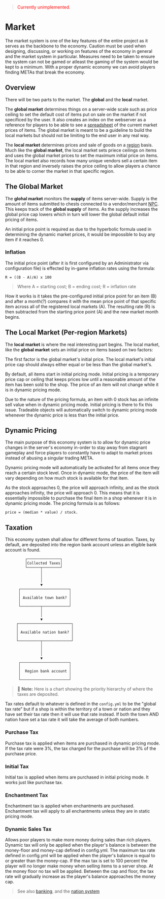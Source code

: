 > <span style="color:red">Currently unimplemented.</span>
# Market

The market system is one of the key features of the entire project as it serves as the backbone to the economy. Caution must be used when designing, discussing, or working on features of the economy in general and the market system in particular. Measures need to be taken to ensure the system can not be gamed or atleast the gaming of the system would be kept to a minimum. With a proper dynamic economy we can avoid players finding METAs that break the economy.
## Overview
There will be two parts to the market. The **global** and the **local** market. 

The **global market** determines things on a server-wide scale such as price ceiling to set the default cost of items put on sale on the market if not specificed by the user. It also creates an index on the webserver as a reference for players to be able to see a [spreadsheet](economy/spreadsheet.md) of the current market prices of items. The global market is meant to be a guideline to build the local markets but should not be limiting to the end user in any real way.

The **local market** determines prices and sale of goods on a [region](../../map/regions.md) basis. Much like the **global market**, the local market sets priece ceilings on items and uses the global market prices to set the maximum initial price on items. The local market also records how many unique vendors sell a certain item in that region and inversely raises the price ceiling to allow players a chance to be able to corner the market in that specific region.

## The Global Market
The **glohal market** monitors the **supply** of items server-wide. Supply is the amount of items submitted to chests connected to a vendor/merchant [NPC](npcs/types/merchants.md). This keeps track of the **global supply** of items. As the supply increases the global price cap lowers which in turn will lower the global default initial pricing of items. 

An initial price point is required as due to the hyperbolic formula used in determining the dynamic market prices, it would be impossible to buy any item if it reaches 0.    

### Inflation
The initial price point (after it is first configured by an Administrator via configuration file) is effected by in-game inflation rates using the formula:

``R = ((B - A)/A) x 100``
> Where A = starting cost; B = ending cost; R = inflation rate
   
How it works is it takes the pre-configured initial price point for an item (B) and after a month(?) compares it with the mean price point of that specific item across all of the registered local markets (A). The resulting rate (R) is then subtracted from the starting price point (A) and the new market month begins.

## The Local Market (Per-region Markets)

The **local market** is where the real interesting part begins. The local market, like the **global market** sets an initial price on items based on two factors:   

The first factor is the global market's initial price. The local market's initial price cap should always either equal or be less than the global market's. 

By default, all items start in initial pricing mode. Initial pricing is a temporary price cap or ceiling that keeps prices low until a reasonable amount of the item has been sold to the shop. The price of an item will not change while it is in dynamic pricing mode.    

Due to the nature of the pricing formula, an item with 0 stock has an infinite sell value when in dynamic pricing mode. Initial pricing is there to fix this issue. Tradeable objects will automatically switch to dynamic pricing mode whenever the dynamic price is less than the initial price. 

## Dynamic Pricing
The main purpose of this economy system is to allow for dynamic price changes in the server's economy in-order to stay away from stagnant gameplay and force players to constantly have to adapt to market prices instead of abusing a singular trading META.

Dynamic pricing mode will automatically be activated for all items once they reach a certain stock level. Once in dynamic mode, the price of the item will vary depending on how much stock is available for that item.    

As the stock approaches 0, the price will approach infinity, and as the stock approaches infinity, the price will approach 0. This means that it is essentially impossible to purchase the final item in a shop whenever it is in dynamic pricing mode. The pricing formula is as follows: 

``price = (median * value) / stock.`` 

## Taxation
This economy system shall allow for different forms of taxation. Taxes, by default, are deposited into the region bank account unless an eligible bank account is found. 
```
         ┌───────────────┐
         │Collected Taxes│
         └──────┬────────┘
                │
                │
                │
                ▼
      ┌──────────────────────┐
      │                      │
      │ Available town bank? │
      │                      │
      └─────────┬────────────┘
                │
                │
                ▼
     ┌────────────────────────┐
     │                        │
     │ Available nation bank? │
     │                        │
     └──────────┬─────────────┘
                │
                │
                │
                ▼
      ┌──────────────────────┐
      │                      │
      │  Region bank account │
      │                      │
      └──────────────────────┘
```

> 📝 **Note:** Here is a chart showing the priority hierarchy of where the taxes are deposited.    

Tax rates default to whatever is defined in the ``config.yml`` to be the "global tax rate" but if a shop is within the territory of a town or nation and they have set their tax rate then it will use that rate instead. If both the town AND nation have set a tax rate it will take the average of both numbers.

### Purchase Tax

Purchase tax is applied when items are purchased in dynamic pricing mode. If the tax rate were 3%, the tax charged for the purchase will be 3% of the purchase price.    

### Initial Tax
Initial tax is applied when items are purchased in initial pricing mode. It works just like purchase tax.

### Enchantment Tax

Enchantment tax is applied when enchantments are purchased. Enchantment tax will apply to all enchantments unless they are in static pricing mode.
### Dynamic Sales Tax

Allows poor players to make more money during sales than rich players. Dynamic tax will only be applied when the player's balance is between the money-floor and money-cap defined in config.yml. The maximum tax rate defined in config.yml will be applied when the player's balance is equal to or greater than the money-cap. If the max tax is set to 100 percent the player will no longer make money when selling items to a server shop. At the money floor no tax will be applied. Between the cap and floor, the tax rate will gradually increase as the player's balance approaches the money cap.

> See also [banking](banking.md), and the [nation system](../nation-system.md)